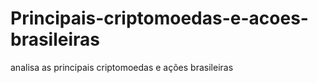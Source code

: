 # Principais-criptomoedas-e-acoes-brasileiras
analisa as principais criptomoedas e ações brasileiras
